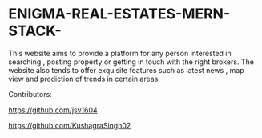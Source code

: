 # ENIGMA-REAL-ESTATES-MERN-STACK-

This website aims to provide a platform for any person interested in searching , posting property or getting in touch with the right brokers. The website also tends to offer exquisite 
features such as latest news , map view and prediction of trends in certain areas.

Contributors:

  https://github.com/jsv1604
  
  https://github.com/KushagraSingh02

